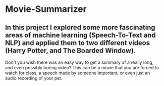 # Movie-Summarizer

## In this project I explored some more fascinating areas of machine learning (Speech-To-Text and NLP) and applied them to two different videos (Harry Potter, and The Boarded Window).
  
 Don't you wish there was an easy way to get a summary of a really long, and even possibly boring video? This can be a movie that you are forced to watch for class, a speech made by someone important, or even just an audio recording of your pet.
 
 
